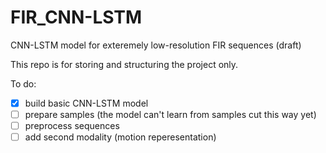 # FIR_CNN-LSTM
CNN-LSTM model for exteremely low-resolution FIR sequences (draft)

This repo is for storing and structuring the project only.

To do: 
- [x] build basic CNN-LSTM model 
- [ ] prepare samples (the model can't learn from samples cut this way yet)
- [ ] preprocess sequences
- [ ] add second modality (motion reperesentation)